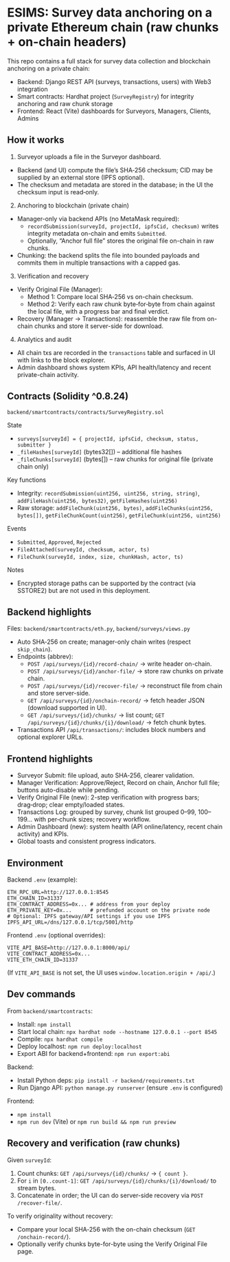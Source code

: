 # ESIMS: Survey data anchoring on a private Ethereum chain (raw chunks + on-chain headers)

This repo contains a full stack for survey data collection and blockchain anchoring on a private chain:
- Backend: Django REST API (surveys, transactions, users) with Web3 integration
- Smart contracts: Hardhat project (`SurveyRegistry`) for integrity anchoring and raw chunk storage
- Frontend: React (Vite) dashboards for Surveyors, Managers, Clients, Admins

## How it works
1) Surveyor uploads a file in the Surveyor dashboard.
- Backend (and UI) compute the file’s SHA‑256 checksum; CID may be supplied by an external store (IPFS optional).
- The checksum and metadata are stored in the database; in the UI the checksum input is read‑only.

2) Anchoring to blockchain (private chain)
- Manager-only via backend APIs (no MetaMask required):
  - `recordSubmission(surveyId, projectId, ipfsCid, checksum)` writes integrity metadata on-chain and emits `Submitted`.
  - Optionally, “Anchor full file” stores the original file on-chain in raw chunks.
- Chunking: the backend splits the file into bounded payloads and commits them in multiple transactions with a capped gas.

3) Verification and recovery
- Verify Original File (Manager):
  - Method 1: Compare local SHA‑256 vs on-chain checksum.
  - Method 2: Verify each raw chunk byte‑for‑byte from chain against the local file, with a progress bar and final verdict.
- Recovery (Manager → Transactions): reassemble the raw file from on-chain chunks and store it server-side for download.

4) Analytics and audit
- All chain txs are recorded in the `transactions` table and surfaced in UI with links to the block explorer.
- Admin dashboard shows system KPIs, API health/latency and recent private-chain activity.

## Contracts (Solidity ^0.8.24)
`backend/smartcontracts/contracts/SurveyRegistry.sol`

State
- `surveys[surveyId] = { projectId, ipfsCid, checksum, status, submitter }`
- `_fileHashes[surveyId]` (bytes32[]) – additional file hashes
- `_fileChunks[surveyId]` (bytes[]) – raw chunks for original file (private chain only)

Key functions
- Integrity: `recordSubmission(uint256, uint256, string, string)`, `addFileHash(uint256, bytes32)`, `getFileHashes(uint256)`
- Raw storage: `addFileChunk(uint256, bytes)`, `addFileChunks(uint256, bytes[])`, `getFileChunkCount(uint256)`, `getFileChunk(uint256, uint256)`

Events
- `Submitted`, `Approved`, `Rejected`
- `FileAttached(surveyId, checksum, actor, ts)`
- `FileChunk(surveyId, index, size, chunkHash, actor, ts)`

Notes
- Encrypted storage paths can be supported by the contract (via SSTORE2) but are not used in this deployment.

## Backend highlights
Files: `backend/smartcontracts/eth.py`, `backend/surveys/views.py`
- Auto SHA‑256 on create; manager-only chain writes (respect `skip_chain`).
- Endpoints (abbrev):
  - `POST /api/surveys/{id}/record-chain/` → write header on-chain.
  - `POST /api/surveys/{id}/anchor-file/` → store raw chunks on private chain.
  - `POST /api/surveys/{id}/recover-file/` → reconstruct file from chain and store server-side.
  - `GET /api/surveys/{id}/onchain-record/` → fetch header JSON (download supported in UI).
  - `GET /api/surveys/{id}/chunks/` → list count; `GET /api/surveys/{id}/chunks/{i}/download/` → fetch chunk bytes.
- Transactions API `/api/transactions/`: includes block numbers and optional explorer URLs.

## Frontend highlights
- Surveyor Submit: file upload, auto SHA‑256, clearer validation.
- Manager Verification: Approve/Reject, Record on chain, Anchor full file; buttons auto-disable while pending.
- Verify Original File (new): 2-step verification with progress bars; drag‑drop; clear empty/loaded states.
- Transactions Log: grouped by survey, chunk list grouped 0–99, 100–199… with per‑chunk sizes; recovery workflow.
- Admin Dashboard (new): system health (API online/latency, recent chain activity) and KPIs.
- Global toasts and consistent progress indicators.

## Environment
Backend `.env` (example):
```
ETH_RPC_URL=http://127.0.0.1:8545
ETH_CHAIN_ID=31337
ETH_CONTRACT_ADDRESS=0x... # address from your deploy
ETH_PRIVATE_KEY=0x...      # prefunded account on the private node
# Optional: IPFS gateway/API settings if you use IPFS
IPFS_API_URL=/dns/127.0.0.1/tcp/5001/http
```

Frontend `.env` (optional overrides):
```
VITE_API_BASE=http://127.0.0.1:8000/api/
VITE_CONTRACT_ADDRESS=0x...
VITE_ETH_CHAIN_ID=31337
```
(If `VITE_API_BASE` is not set, the UI uses `window.location.origin + /api/`.)

## Dev commands
From `backend/smartcontracts`:
- Install: `npm install`
- Start local chain: `npx hardhat node --hostname 127.0.0.1 --port 8545`
- Compile: `npx hardhat compile`
- Deploy localhost: `npm run deploy:localhost`
- Export ABI for backend+frontend: `npm run export:abi`

Backend:
- Install Python deps: `pip install -r backend/requirements.txt`
- Run Django API: `python manage.py runserver` (ensure `.env` is configured)

Frontend:
- `npm install`
- `npm run dev` (Vite) or `npm run build && npm run preview`

## Recovery and verification (raw chunks)
Given `surveyId`:
1) Count chunks: `GET /api/surveys/{id}/chunks/` → `{ count }`.
2) For `i` in `[0..count-1]`: `GET /api/surveys/{id}/chunks/{i}/download/` to stream bytes.
3) Concatenate in order; the UI can do server-side recovery via `POST /recover-file/`.

To verify originality without recovery:
- Compare your local SHA‑256 with the on-chain checksum (`GET /onchain-record/`).
- Optionally verify chunks byte-for-byte using the Verify Original File page.
